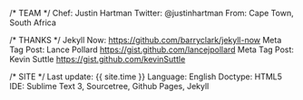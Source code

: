 ---
---

/* TEAM */
    Chef: Justin Hartman
    Twitter: @justinhartman
    From: Cape Town, South Africa

/* THANKS */
    Jekyll Now: https://github.com/barryclark/jekyll-now
    Meta Tag Post: Lance Pollard https://gist.github.com/lancejpollard
    Meta Tag Post: Kevin Suttle https://gist.github.com/kevinSuttle


/* SITE */
    Last update: {{ site.time }}
    Language: English
    Doctype: HTML5
    IDE: Sublime Text 3, Sourcetree, Github Pages, Jekyll

